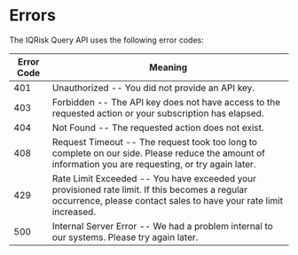 # Errors

The IQRisk Query API uses the following error codes:

Error Code | Meaning
---------- | -------
401 | Unauthorized -- You did not provide an API key.
403 | Forbidden -- The API key does not have access to the requested action or your subscription has elapsed.
404 | Not Found -- The requested action does not exist.
408 | Request Timeout -- The request took too long to complete on our side. Please reduce the amount of information you are requesting, or try again later.
429 | Rate Limit Exceeded -- You have exceeded your provisioned rate limit. If this becomes a regular occurrence, please contact sales to have your rate limit increased.
500 | Internal Server Error -- We had a problem internal to our systems. Please try again later.
